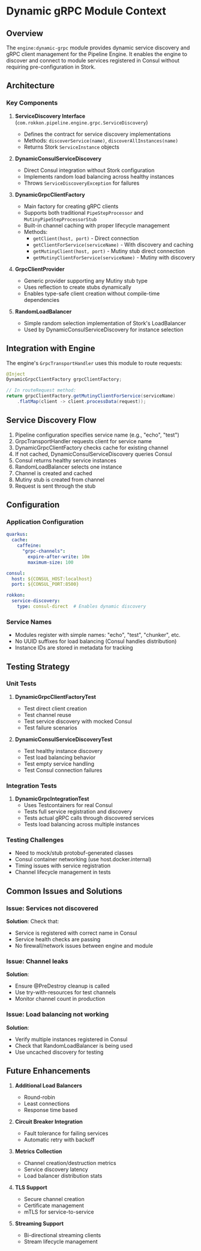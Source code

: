 # Dynamic gRPC Module Context

## Overview
The `engine:dynamic-grpc` module provides dynamic service discovery and gRPC client management for the Pipeline Engine. It enables the engine to discover and connect to module services registered in Consul without requiring pre-configuration in Stork.

## Architecture

### Key Components

1. **ServiceDiscovery Interface** (`com.rokkon.pipeline.engine.grpc.ServiceDiscovery`)
   - Defines the contract for service discovery implementations
   - Methods: `discoverService(name)`, `discoverAllInstances(name)`
   - Returns Stork `ServiceInstance` objects

2. **DynamicConsulServiceDiscovery** 
   - Direct Consul integration without Stork configuration
   - Implements random load balancing across healthy instances
   - Throws `ServiceDiscoveryException` for failures

3. **DynamicGrpcClientFactory**
   - Main factory for creating gRPC clients
   - Supports both traditional `PipeStepProcessor` and `MutinyPipeStepProcessorStub`
   - Built-in channel caching with proper lifecycle management
   - Methods:
     - `getClient(host, port)` - Direct connection
     - `getClientForService(serviceName)` - With discovery and caching
     - `getMutinyClient(host, port)` - Mutiny stub direct connection
     - `getMutinyClientForService(serviceName)` - Mutiny with discovery

4. **GrpcClientProvider**
   - Generic provider supporting any Mutiny stub type
   - Uses reflection to create stubs dynamically
   - Enables type-safe client creation without compile-time dependencies

5. **RandomLoadBalancer**
   - Simple random selection implementation of Stork's LoadBalancer
   - Used by DynamicConsulServiceDiscovery for instance selection

## Integration with Engine

The engine's `GrpcTransportHandler` uses this module to route requests:

```java
@Inject
DynamicGrpcClientFactory grpcClientFactory;

// In routeRequest method:
return grpcClientFactory.getMutinyClientForService(serviceName)
    .flatMap(client -> client.processData(request));
```

## Service Discovery Flow

1. Pipeline configuration specifies service name (e.g., "echo", "test")
2. GrpcTransportHandler requests client for service name
3. DynamicGrpcClientFactory checks cache for existing channel
4. If not cached, DynamicConsulServiceDiscovery queries Consul
5. Consul returns healthy service instances
6. RandomLoadBalancer selects one instance
7. Channel is created and cached
8. Mutiny stub is created from channel
9. Request is sent through the stub

## Configuration

### Application Configuration
```yaml
quarkus:
  cache:
    caffeine:
      "grpc-channels":
        expire-after-write: 10m
        maximum-size: 100

consul:
  host: ${CONSUL_HOST:localhost}
  port: ${CONSUL_PORT:8500}

rokkon:
  service-discovery:
    type: consul-direct  # Enables dynamic discovery
```

### Service Names
- Modules register with simple names: "echo", "test", "chunker", etc.
- No UUID suffixes for load balancing (Consul handles distribution)
- Instance IDs are stored in metadata for tracking

## Testing Strategy

### Unit Tests
1. **DynamicGrpcClientFactoryTest**
   - Test direct client creation
   - Test channel reuse
   - Test service discovery with mocked Consul
   - Test failure scenarios

2. **DynamicConsulServiceDiscoveryTest**
   - Test healthy instance discovery
   - Test load balancing behavior
   - Test empty service handling
   - Test Consul connection failures

### Integration Tests
1. **DynamicGrpcIntegrationTest**
   - Uses Testcontainers for real Consul
   - Tests full service registration and discovery
   - Tests actual gRPC calls through discovered services
   - Tests load balancing across multiple instances

### Testing Challenges
- Need to mock/stub protobuf-generated classes
- Consul container networking (use host.docker.internal)
- Timing issues with service registration
- Channel lifecycle management in tests

## Common Issues and Solutions

### Issue: Services not discovered
**Solution**: Check that:
- Service is registered with correct name in Consul
- Service health checks are passing
- No firewall/network issues between engine and module

### Issue: Channel leaks
**Solution**: 
- Ensure @PreDestroy cleanup is called
- Use try-with-resources for test channels
- Monitor channel count in production

### Issue: Load balancing not working
**Solution**:
- Verify multiple instances registered in Consul
- Check that RandomLoadBalancer is being used
- Use uncached discovery for testing

## Future Enhancements

1. **Additional Load Balancers**
   - Round-robin
   - Least connections
   - Response time based

2. **Circuit Breaker Integration**
   - Fault tolerance for failing services
   - Automatic retry with backoff

3. **Metrics Collection**
   - Channel creation/destruction metrics
   - Service discovery latency
   - Load balancer distribution stats

4. **TLS Support**
   - Secure channel creation
   - Certificate management
   - mTLS for service-to-service

5. **Streaming Support**
   - Bi-directional streaming clients
   - Stream lifecycle management